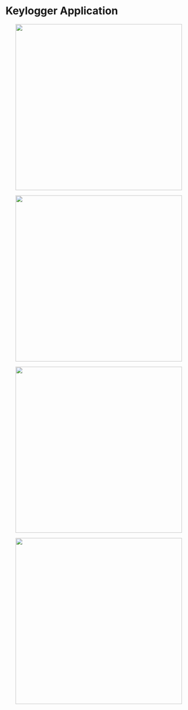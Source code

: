# Keylogger Application


<p align="center">
  <img widht ="450" height="450" src="https://user-images.githubusercontent.com/55943851/141811143-253a189f-314d-41d1-803e-00e49a32d9df.png">
</p>
<p align="center">
  <img widht ="450" height="450" src="https://user-images.githubusercontent.com/55943851/141811909-46b77674-9f30-4781-a6d0-0c34804b0c9a.png">
</p><p align="center">
  <img widht ="450" height="450" src="https://user-images.githubusercontent.com/55943851/141811922-456c8c4f-cd68-4aae-b6a5-a15d6b23aa07.png">
</p>
<p align="center">
  <img widht ="450" height="450" src="https://user-images.githubusercontent.com/55943851/141811932-63dc73a3-bf7f-4b41-8853-579e2251d7ec.png">
</p>

